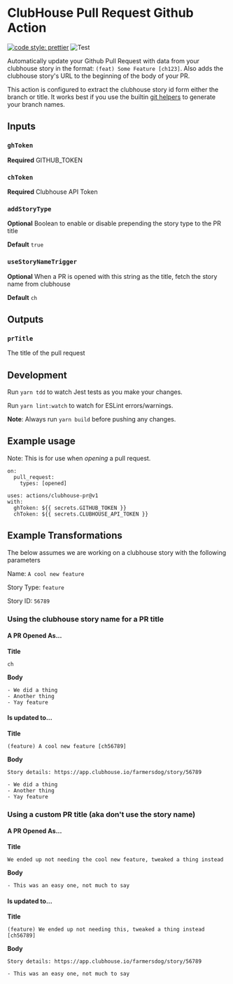 # ClubHouse Pull Request Github Action

[![code style: prettier](https://img.shields.io/badge/code_style-prettier-ff69b4.svg?style=flat-square)](https://github.com/prettier/prettier)
![Test](https://github.com/farmersdog/clubhouse-pr/workflows/Test/badge.svg)

Automatically update your Github Pull Request with data from your clubhouse story in the format: `(feat) Some Feature [ch123]`. Also adds the clubhouse story's URL to the beginning of the body of your PR.

This action is configured to extract the clubhouse story id form either the branch or title. It works best if you use the builtin [git helpers](https://help.clubhouse.io/hc/en-us/articles/207540323-Using-Branches-and-Pull-Requests-with-the-Clubhouse-VCS-Integrations) to generate your branch names.

## Inputs

### `ghToken`

**Required** GITHUB_TOKEN

### `chToken`

**Required** Clubhouse API Token

### `addStoryType`

**Optional** Boolean to enable or disable prepending the story type to the PR title

**Default** `true`

### `useStoryNameTrigger`

**Optional** When a PR is opened with this string as the title, fetch the story name from clubhouse

**Default** `ch`

## Outputs

### `prTitle`

The title of the pull request

## Development

Run `yarn tdd` to watch Jest tests as you make your changes.

Run `yarn lint:watch` to watch for ESLint errors/warnings.

**Note**: Always run `yarn build` before pushing any changes.

## Example usage

Note: This is for use when _opening_ a pull request.

```
on:
  pull_request:
    types: [opened]
```

```
uses: actions/clubhouse-pr@v1
with:
  ghToken: ${{ secrets.GITHUB_TOKEN }}
  chToken: ${{ secrets.CLUBHOUSE_API_TOKEN }}
```

## Example Transformations

The below assumes we are working on a clubhouse story with the following parameters

Name: `A cool new feature`

Story Type: `feature`

Story ID: `56789`

### Using the clubhouse story name for a PR title

#### A PR Opened As...

**Title**

```
ch
```

**Body**

```
- We did a thing
- Another thing
- Yay feature
```

#### Is updated to...

**Title**

```
(feature) A cool new feature [ch56789]
```

**Body**

```
Story details: https://app.clubhouse.io/farmersdog/story/56789

- We did a thing
- Another thing
- Yay feature
```

### Using a custom PR title (aka don't use the story name)

#### A PR Opened As...

**Title**

```
We ended up not needing the cool new feature, tweaked a thing instead
```

**Body**

```
- This was an easy one, not much to say
```

#### Is updated to...

**Title**

```
(feature) We ended up not needing this, tweaked a thing instead [ch56789]
```

**Body**

```
Story details: https://app.clubhouse.io/farmersdog/story/56789

- This was an easy one, not much to say
```
